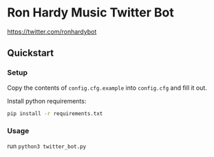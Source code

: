 # Ron Hardy Music Twitter Bot

https://twitter.com/ronhardybot

## Quickstart

### Setup

Copy the contents of ```config.cfg.example``` into ```config.cfg``` and fill it out.

Install python requirements:

```bash
pip install -r requirements.txt
```

### Usage

run `python3 twitter_bot.py`

